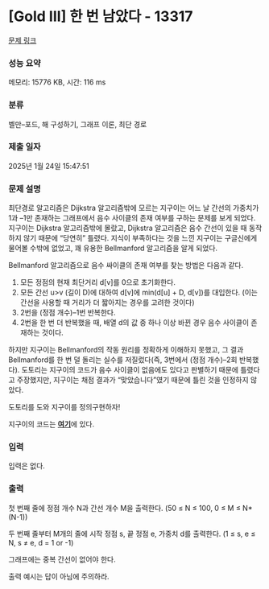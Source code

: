 # [Gold III] 한 번 남았다 - 13317 

[문제 링크](https://www.acmicpc.net/problem/13317) 

### 성능 요약

메모리: 15776 KB, 시간: 116 ms

### 분류

벨만–포드, 해 구성하기, 그래프 이론, 최단 경로

### 제출 일자

2025년 1월 24일 15:47:51

### 문제 설명

<p>최단경로 알고리즘은 Dijkstra 알고리즘밖에 모르는 지구이는 어느 날 간선의 가중치가 1과 –1만 존재하는 그래프에서 음수 사이클의 존재 여부를 구하는 문제를 보게 되었다. 지구이는 Dijkstra 알고리즘밖에 몰랐고, Dijkstra 알고리즘은 음수 간선이 있을 때 동작하지 않기 때문에 “당연히” 틀렸다. 지식이 부족하다는 것을 느낀 지구이는 구글신에게 물어볼 수밖에 없었고, 꽤 유용한 Bellman­ford 알고리즘을 알게 되었다.</p>

<p>Bellman­ford 알고리즘으로 음수 싸이클의 존재 여부를 찾는 방법은 다음과 같다.</p>

<ol>
	<li>모든 정점의 현재 최단거리 d[v]를 0으로 초기화한다.</li>
	<li>모든 간선 u­>v (길이 D)에 대하여 d[v]에 min(d[u] + D, d[v])를 대입한다. (이는 간선을 사용할 때 거리가 더 짧아지는 경우를 고려한 것이다)</li>
	<li>2번을 (정점 개수)–1번 반복한다.</li>
	<li>2번을 한 번 더 반복했을 때, 배열 d의 값 중 하나 이상 바뀐 경우 음수 사이클이 존재하는 것이다.</li>
</ol>

<p>하지만 지구이는 Bellman­ford의 작동 원리를 정확하게 이해하지 못했고, 그 결과 Bellman­ford를 한 번 덜 돌리는 실수를 저질렀다(즉, 3번에서 (정점 개수)–2회 반복했다). 도토리는 지구이의 코드가 음수 사이클이 없음에도 있다고 판별하기 때문에 틀렸다고 주장했지만, 지구이는 채점 결과가 “맞았습니다”였기 때문에 틀린 것을 인정하지 않았다.</p>

<p>도토리를 도와 지구이를 정의구현하자!</p>

<p>지구이의 코드는 <a href="https://onlinejudgeimages.s3-ap-northeast-1.amazonaws.com/problem/13317/baby_one_more_time.cpp"><strong><u>여기</u></strong></a>에 있다.</p>

### 입력 

 <p>입력은 없다.</p>

### 출력 

 <p>첫 번째 줄에 정점 개수 N과 간선 개수 M을 출력한다. (50 ≤ N ≤ 100, 0 ≤ M ≤ N*(N-­1))</p>

<p>두 번째 줄부터 M개의 줄에 시작 정점 s, 끝 정점 e, 가중치 d를 출력한다. (1 ≤ s, e ≤ N, s ≠ e, d = 1 or ­-1)</p>

<p>그래프에는 중복 간선이 없어야 한다.</p>

<p>출력 예시는 답이 아님에 주의하라.</p>

